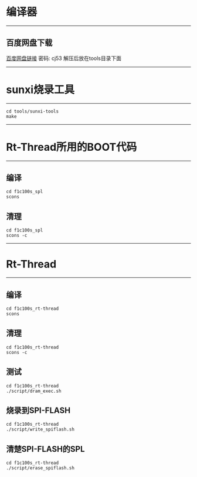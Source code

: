 # 编译器
---
## 百度网盘下载
[百度网盘链接](https://pan.baidu.com/s/1p6ZYa3AyKuIl3OleZJiONQ)
密码: cj53
解压后放在tools目录下面

---
# sunxi烧录工具
---
```shell
cd tools/sunxi-tools
make
```
---
# Rt-Thread所用的BOOT代码
---
## 编译
```shell
cd f1c100s_spl
scons
```
## 清理
```shell
cd f1c100s_spl
scons -c
```
---
# Rt-Thread
---
## 编译
```shell
cd f1c100s_rt-thread
scons
```
## 清理
```shell
cd f1c100s_rt-thread
scons -c
```
## 测试
```shell
cd f1c100s_rt-thread
./script/dram_exec.sh
```
## 烧录到SPI-FLASH
```shell
cd f1c100s_rt-thread
./script/write_spiflash.sh
```
## 清楚SPI-FLASH的SPL
```shell
cd f1c100s_rt-thread
./script/erase_spiflash.sh
```

